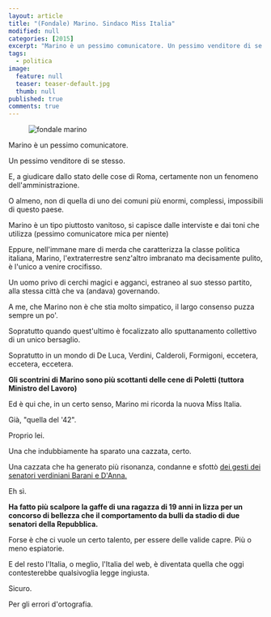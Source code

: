 ```yaml
---
layout: article
title: "(Fondale) Marino. Sindaco Miss Italia"
modified: null
categories: [2015]
excerpt: "Marino è un pessimo comunicatore. Un pessimo venditore di se stesso..."
tags:
  - politica
image: 
  feature: null
  teaser: teaser-default.jpg
  thumb: null
published: true
comments: true
---
```


<figure><img src="http://4.bp.blogspot.com/-2aY5C4bP7vQ/VhuqhCdUz2I/AAAAAAAAMzY/j-kDc4u7RZs/s1600/marino.jpg" alt="fondale marino"></figure>

Marino è un pessimo comunicatore.

Un pessimo venditore di se stesso.

E, a giudicare dallo stato delle cose di Roma, certamente non un fenomeno dell'amministrazione.

O almeno, non di quella di uno dei comuni più enormi, complessi, impossibili di questo paese.

Marino è un tipo piuttosto vanitoso, si capisce dalle interviste e dai toni che utilizza (pessimo comunicatore mica per niente)

Eppure, nell'immane mare di merda che caratterizza la classe politica italiana, Marino, l'extraterrestre senz'altro imbranato ma decisamente pulito, è l'unico a venire crocifisso.

Un uomo privo di cerchi magici e agganci, estraneo al suo stesso partito, alla stessa città che va (andava) governando.

A me, che Marino non è che stia molto simpatico, il largo consenso puzza sempre un po'.

Sopratutto quando quest'ultimo è focalizzato allo sputtanamento collettivo di un unico bersaglio.

Sopratutto in un mondo di De Luca, Verdini, Calderoli, Formigoni, eccetera, eccetera, eccetera.

**Gli scontrini di Marino sono più scottanti delle cene di Poletti (tuttora Ministro del Lavoro)**

Ed è qui che, in un certo senso, Marino mi ricorda la nuova Miss Italia.

Già, "quella del '42".

Proprio lei.

Una che indubbiamente ha sparato una cazzata, certo.

Una cazzata che ha generato più risonanza, condanne e sfottò [dei gesti dei senatori verdiniani Barani e D'Anna.](http://www.ilfattoquotidiano.it/2015/10/05/barani-dopo-il-gesto-sessista-aula-il-senato-decide-le-sanzioni-sotto-esame-anche-danna/2096474/)

Eh sì.

**Ha fatto più scalpore la gaffe di una ragazza di 19 anni in lizza per un concorso di bellezza che il comportamento da bulli da stadio di due senatori della Repubblica.**

Forse è che ci vuole un certo talento, per essere delle valide capre. Più o meno espiatorie.

E del resto l'Italia, o meglio, l'Italia del web, è diventata quella che oggi contesterebbe qualsivoglia legge ingiusta.

Sicuro.

Per gli errori d'ortografia.
